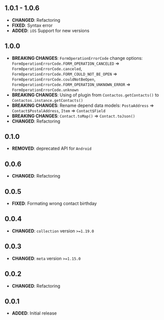 ## 1.0.1 - 1.0.6
- **CHANGED**: Refactoring
- **FIXED**: Syntax error
- **ADDED**: `iOS` Support for new versions

## 1.0.0
- **BREAKING CHANGES**: `FormOperationErrorCode` change options:
                        `FormOperationErrorCode.FORM_OPERATION_CANCELED` => `FormOperationErrorCode.canceled`,
                        `FormOperationErrorCode.FORM_COULD_NOT_BE_OPEN` => `FormOperationErrorCode.couldNotBeOpen`,
                        `FormOperationErrorCode.FORM_OPERATION_UNKNOWN_ERROR` => `FormOperationErrorCode.unknown`
- **BREAKING CHANGES**: Using of plugin from `Contactos.getContacts()` to `Contactos.instance.getContacts()`
- **BREAKING CHANGES**: Rename depend data models:
                       `PostaAddress` => `Contact$PostalAddress`,
                       `Item` => `Contact$Field`
- **BREAKING CHANGES**: `Contact.toMap()` => `Contact.toJson()`
- **CHANGED**: Refactoring

## 0.1.0
- **REMOVED**: deprecated API for `Android`

## 0.0.6
- **CHANGED**: Refactoring

## 0.0.5
- **FIXED**: Formating wrong contact birthday

## 0.0.4
- **CHANGED**: `collection` version `>=1.19.0`

## 0.0.3
- **CHANGED**: `meta` version `>=1.15.0`

## 0.0.2
- **CHANGED**: Refactoring

## 0.0.1
- **ADDED**: Initial release